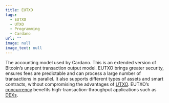 ```yaml
---
title: EUTXO
tags:
  - EUTXO
  - UTXO
  - Programming
  - Cardano
url: ""
image: null
image_text: null
---
```


The accounting model used by Cardano. This is an extended version of Bitcoin’s unspent transaction output model. EUTXO brings greater security, ensures fees are predictable and can process a large number of transactions in parallel. It also supports different types of assets and smart contracts, without compromising the advantages of [UTXO](https://www.essentialcardano.io/glossary/utxo). EUTXO’s [concurrency](https://www.essentialcardano.io/glossary/concurrency) benefits high-transaction-throughput applications such as [DEXs](https://www.essentialcardano.io/glossary/dex).
